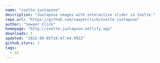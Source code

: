```yaml
---
name: "svelte-juxtapose"
description: "Juxtapose images with interactive slider in Svelte."
repo_url: "https://github.com/sawyerclick/svelte-juxtapose"
author: "Sawyer Click"
homepage: "http://svelte-juxtapose.netlify.app"
downloads: 1
updated: "2022-09-05T18:47:44.992Z"
github_stars: 1
tags: 
  - ui
---
```

